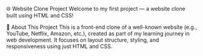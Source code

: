 🌐 Website Clone Project
Welcome to my first project — a website clone built using HTML and CSS!

🚀 About This Project
This is a front-end clone of a well-known website (e.g., YouTube, Netflix, Amazon, etc.), created as part of my learning journey in web development. It focuses on layout structure, styling, and responsiveness using just HTML and CSS.

